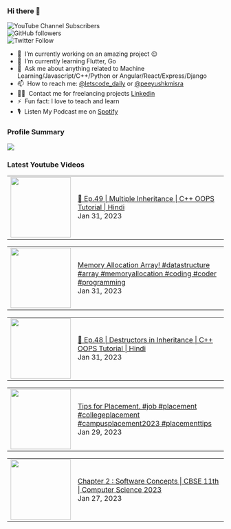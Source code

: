 ### Hi there 👋

![YouTube Channel Subscribers](https://img.shields.io/youtube/channel/subscribers/UCgmk1KXmrHXt_DO0kScyVmQ?style=social)  
![GitHub followers](https://img.shields.io/github/followers/misrapk?style=social)  
![Twitter Follow](https://img.shields.io/twitter/follow/peeyushkmisra?style=social)

- 🔭 &nbsp;I’m currently working on an amazing project :wink:
- 🌱 &nbsp;I’m currently learning Flutter, Go
- 💬 &nbsp;Ask me about anything related to Machine Learning/Javascript/C++/Python or Angular/React/Express/Django
- 📫 &nbsp;How to reach me: [@letscode_daily](https://www.instagram.com/letscode_daily/) or [@peeyushkmisra](https://www.instagram.com/peeyushkmisra/)
- 👨‍💻 &nbsp;Contact me for freelancing projects [Linkedin](https://www.linkedin.com/in/peeyushkmisra/)
- ⚡ &nbsp;Fun fact: I love to teach and learn
- 🎙 &nbsp;Listen My Podcast me on [Spotify](https://open.spotify.com/show/5HlTHA4yxnj56N1klajpQc)

### Profile Summary

![](https://github-profile-summary-cards.vercel.app/api/cards/profile-details?username=misrapk&theme=dracula)

### Latest Youtube Videos

<!-- YOUTUBE:START --><table><tr><td><a href="https://www.youtube.com/watch?v=hDJhGlQzv6w"><img width="140px" src="https://i.ytimg.com/vi/hDJhGlQzv6w/mqdefault.jpg"></a></td>
<td><a href="https://www.youtube.com/watch?v=hDJhGlQzv6w">🔴 Ep.49 | Multiple Inheritance | C++ OOPS Tutorial |  Hindi</a><br/>Jan 31, 2023</td></tr></table>
<table><tr><td><a href="https://www.youtube.com/watch?v=m_foF50tMZI"><img width="140px" src="https://i.ytimg.com/vi/m_foF50tMZI/mqdefault.jpg"></a></td>
<td><a href="https://www.youtube.com/watch?v=m_foF50tMZI">Memory Allocation Array!    #datastructure #array #memoryallocation #coding #coder #programming</a><br/>Jan 31, 2023</td></tr></table>
<table><tr><td><a href="https://www.youtube.com/watch?v=zFDaTzTpd_w"><img width="140px" src="https://i.ytimg.com/vi/zFDaTzTpd_w/mqdefault.jpg"></a></td>
<td><a href="https://www.youtube.com/watch?v=zFDaTzTpd_w">🔴 Ep.48 | Destructors in Inheritance | C++ OOPS Tutorial |  Hindi</a><br/>Jan 31, 2023</td></tr></table>
<table><tr><td><a href="https://www.youtube.com/watch?v=1y1ZppWYasA"><img width="140px" src="https://i.ytimg.com/vi/1y1ZppWYasA/mqdefault.jpg"></a></td>
<td><a href="https://www.youtube.com/watch?v=1y1ZppWYasA">Tips for Placement.   #job #placement #collegeplacement #campusplacement2023 #placementtips</a><br/>Jan 29, 2023</td></tr></table>
<table><tr><td><a href="https://www.youtube.com/watch?v=N97YNKHNmbE"><img width="140px" src="https://i.ytimg.com/vi/N97YNKHNmbE/mqdefault.jpg"></a></td>
<td><a href="https://www.youtube.com/watch?v=N97YNKHNmbE">Chapter 2 : Software Concepts | CBSE 11th | Computer Science 2023</a><br/>Jan 27, 2023</td></tr></table>
<!-- YOUTUBE:END -->
